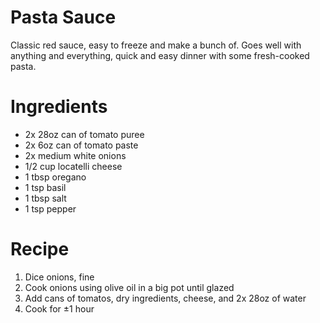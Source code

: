 # Pasta Sauce
Classic red sauce, easy to freeze and make a bunch of. Goes well with anything and everything, quick and easy dinner with some fresh-cooked pasta.

# Ingredients
- 2x 28oz can of tomato puree
- 2x 6oz can of tomato paste
- 2x medium white onions
- 1/2 cup locatelli cheese
- 1 tbsp oregano
- 1 tsp basil
- 1 tbsp salt
- 1 tsp pepper

# Recipe
1. Dice onions, fine
2. Cook onions using olive oil in a big pot until glazed
3. Add cans of tomatos, dry ingredients, cheese, and 2x 28oz of water
4. Cook for ±1 hour
